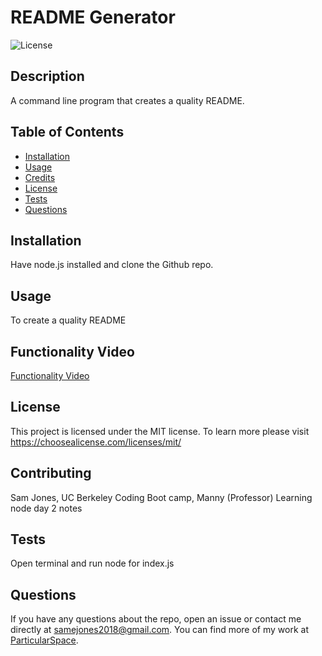 # README Generator

  ![License](https://img.shields.io/badge/license-MIT-blue.svg)

  ## Description

  A command line program that creates a quality README.

  ## Table of Contents

  - [Installation](#installation)
  - [Usage](#usage)
  - [Credits](#credits)
  - [License](#license)
  - [Tests](#tests)
  - [Questions](#questions)

  ## Installation

  Have node.js installed and clone the Github repo.

  ## Usage

  To create a quality README
  
  ## Functionality Video
  
  [Functionality Video](https://drive.google.com/file/d/1c7H8WO5ZKmBEWR1gg92G0iGJ7pkIuKwB/view)

  ## License

 This project is licensed under the MIT license. To learn more please visit https://choosealicense.com/licenses/mit/

  ## Contributing

  Sam Jones, UC Berkeley Coding Boot camp, Manny (Professor) Learning node day 2 notes

  ## Tests

  Open terminal and run node for index.js

  ## Questions

  If you have any questions about the repo, open an issue or contact me directly at [samejones2018@gmail.com](https://mail.google.com/mail/u/0/#inbox). You can find more of my work at [ParticularSpace](https://github.com/ParticularSpace).




